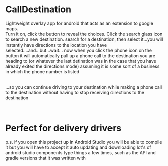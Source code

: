 # CallDestination
Lightweight overlay app for android that acts as an extension to google maps.  
Turn it on, click the button to reveal the choices.  Click the search glass icon 
to search a new destination. search for a destination, then select it...you will 
instantly have directions to the location you have selected....and...but...wait...
now when you click the phone icon on the button it will automatically pull up a 
phone call to the destination you are heading to (or whatever the last detination 
was in the case that you have already exited the directions mode) assuming it is 
some sort of a business in which the phone number is listed

<br>...so you can continue driving to your destination while making a phone call 
to the destination without having to stop receiving directions to the destination

<br><h1> Perfect for delivery drivers</h1>

p.s. if you open this project up in Android Studio you will be able to compile it
but you will have to accept it auto updating and downloading lot's of android studio
components type things a few times, such as the API and gradle versions that it was
written with

